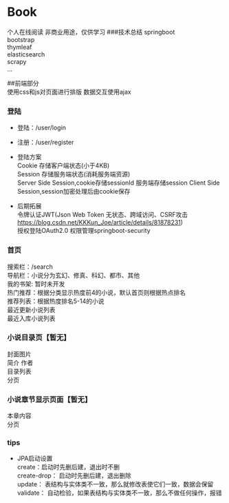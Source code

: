 # Book
个人在线阅读 非商业用途，仅供学习
###技术总结
springboot  
bootstrap  
thymleaf  
elasticsearch  
scrapy  
...

##前端部分  
使用css和js对页面进行排版 数据交互使用ajax

### 登陆
* 登陆：/user/login
* 注册：/user/register
* 登陆方案  
Cookie  存储客户端状态(小于4KB)  
Session 存储服务端状态(消耗服务端资源)  
Server Side Session,cookie存储sessionId 服务端存储session
Client Side Session,session加密处理后由cookie保存  

* 后期拓展  
令牌认证JWT(Json Web Token 无状态、跨域访问、CSRF攻击 https://blog.csdn.net/KKKun_Joe/article/details/81878231)  
授权登陆OAuth2.0 
权限管理springboot-security  





### 首页 
搜索栏：/search  
导航栏：小说分为玄幻、修真、科幻、都市、其他  
我的书架: 暂时未开发  
热门推荐：根据分类显示热度前4的小说，默认首页则根据热点排名  
推荐列表：根据热度排名5-14的小说  
最近更新小说列表  
最近入库小说列表
### 小说目录页【暂无】
封面图片  
简介
作者  
目录列表  
分页  
### 小说章节显示页面【暂无】
本章内容  
分页


### tips
* JPA启动设置  
create：启动时先删后建，退出时不删   
create-drop： 启动时先删后建，退出删除  
update： 表结构与实体类不一致，那么就修改表使它们一致，数据会保留  
validate： 自动检验，如果表结构与实体类不一致，那么不做任何操作，报错  
 



